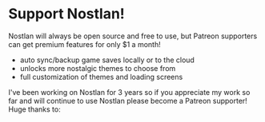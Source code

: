 # Support Nostlan!

Nostlan will always be open source and free to use, but Patreon supporters can get premium features for only \$1 a month!

- auto sync/backup game saves locally or to the cloud
- unlocks more nostalgic themes to choose from
- full customization of themes and loading screens

I've been working on Nostlan for 3 years so if you appreciate my work so far and will continue to use Nostlan please become a Patreon supporter! Huge thanks to:
